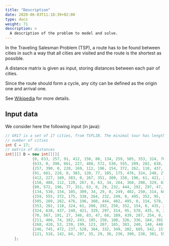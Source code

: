 ```yaml
---
title: "Description"
date: 2020-06-03T11:18:39+02:00
type: docs
weight: 71
description: >
  A description of the problem to model and solve.
---
```


In the Traveling Salesman Problem (TSP), a route has to be found between cities in such a way that all cities are visited and the route is the shortest as possible.

A distance matrix is given as input, storing distances between each pair of cities. 

Since the route should form a cycle, any city can be defined as the origin one and arrival one.

See [Wikipedia](https://en.wikipedia.org/wiki/Travelling_salesman_problem) for more details.

Input data
----------

We consider here the following input (in java):

```java
// GR17 is a set of 17 cities, from TSPLIB. The minimal tour has length 2085.
// number of cities
int C = 17;
// matrix of distances
int[][] D = new int[][]{
            {0, 633, 257, 91, 412, 150, 80, 134, 259, 505, 353, 324, 70, 211, 268, 246, 121},
            {633, 0, 390, 661, 227, 488, 572, 530, 555, 289, 282, 638, 567, 466, 420, 745, 518},
            {257, 390, 0, 228, 169, 112, 196, 154, 372, 262, 110, 437, 191, 74, 53, 472, 142},
            {91, 661, 228, 0, 383, 120, 77, 105, 175, 476, 324, 240, 27, 182, 239, 237, 84},
            {412, 227, 169, 383, 0, 267, 351, 309, 338, 196, 61, 421, 346, 243, 199, 528, 297},
            {150, 488, 112, 120, 267, 0, 63, 34, 264, 360, 208, 329, 83, 105, 123, 364, 35},
            {80, 572, 196, 77, 351, 63, 0, 29, 232, 444, 292, 297, 47, 150, 207, 332, 29},
            {134, 530, 154, 105, 309, 34, 29, 0, 249, 402, 250, 314, 68, 108, 165, 349, 36},
            {259, 555, 372, 175, 338, 264, 232, 249, 0, 495, 352, 95, 189, 326, 383, 202, 236},
            {505, 289, 262, 476, 196, 360, 444, 402, 495, 0, 154, 578, 439, 336, 240, 685, 390},
            {353, 282, 110, 324, 61, 208, 292, 250, 352, 154, 0, 435, 287, 184, 140, 542, 238},
            {324, 638, 437, 240, 421, 329, 297, 314, 95, 578, 435, 0, 254, 391, 448, 157, 301},
            {70, 567, 191, 27, 346, 83, 47, 68, 189, 439, 287, 254, 0, 145, 202, 289, 55},
            {211, 466, 74, 182, 243, 105, 150, 108, 326, 336, 184, 391, 145, 0, 57, 426, 96},
            {268, 420, 53, 239, 199, 123, 207, 165, 383, 240, 140, 448, 202, 57, 0, 483, 153},
            {246, 745, 472, 237, 528, 364, 332, 349, 202, 685, 542, 157, 289, 426, 483, 0, 336},
            {121, 518, 142, 84, 297, 35, 29, 36, 236, 390, 238, 301, 55, 96, 153, 336, 0}
    };
```